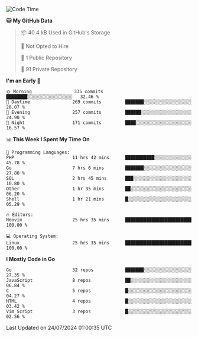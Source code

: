 
<!--START_SECTION:waka-->
![Code Time](http://img.shields.io/badge/Code%20Time-5%2C086%20hrs%208%20mins-blue)

**🐱 My GitHub Data** 

> 📦 40.4 kB Used in GitHub's Storage 
 > 
> 🚫 Not Opted to Hire
 > 
> 📜 1 Public Repository 
 > 
> 🔑 91 Private Repository 
 > 
**I'm an Early 🐤** 

```text
🌞 Morning                335 commits         ████████░░░░░░░░░░░░░░░░░   32.46 % 
🌆 Daytime                269 commits         ███████░░░░░░░░░░░░░░░░░░   26.07 % 
🌃 Evening                257 commits         ██████░░░░░░░░░░░░░░░░░░░   24.90 % 
🌙 Night                  171 commits         ████░░░░░░░░░░░░░░░░░░░░░   16.57 % 
```


📊 **This Week I Spent My Time On** 

```text
💬 Programming Languages: 
PHP                      11 hrs 42 mins      ███████████░░░░░░░░░░░░░░   45.78 % 
Go                       7 hrs 6 mins        ███████░░░░░░░░░░░░░░░░░░   27.80 % 
SQL                      2 hrs 45 mins       ███░░░░░░░░░░░░░░░░░░░░░░   10.80 % 
Other                    1 hr 35 mins        ██░░░░░░░░░░░░░░░░░░░░░░░   06.20 % 
Shell                    1 hr 21 mins        █░░░░░░░░░░░░░░░░░░░░░░░░   05.29 % 

🔥 Editors: 
Neovim                   25 hrs 35 mins      █████████████████████████   100.00 % 

💻 Operating System: 
Linux                    25 hrs 35 mins      █████████████████████████   100.00 % 
```

**I Mostly Code in Go** 

```text
Go                       32 repos            ███████░░░░░░░░░░░░░░░░░░   27.35 % 
JavaScript               8 repos             ██░░░░░░░░░░░░░░░░░░░░░░░   06.84 % 
C                        5 repos             █░░░░░░░░░░░░░░░░░░░░░░░░   04.27 % 
HTML                     4 repos             █░░░░░░░░░░░░░░░░░░░░░░░░   03.42 % 
Vim Script               3 repos             █░░░░░░░░░░░░░░░░░░░░░░░░   02.56 % 
```




 Last Updated on 24/07/2024 01:00:35 UTC
<!--END_SECTION:waka-->
